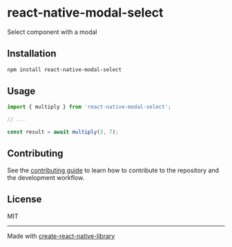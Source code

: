 # react-native-modal-select

Select component with a modal

## Installation

```sh
npm install react-native-modal-select
```

## Usage

```js
import { multiply } from 'react-native-modal-select';

// ...

const result = await multiply(3, 7);
```

## Contributing

See the [contributing guide](CONTRIBUTING.md) to learn how to contribute to the repository and the development workflow.

## License

MIT

---

Made with [create-react-native-library](https://github.com/callstack/react-native-builder-bob)
